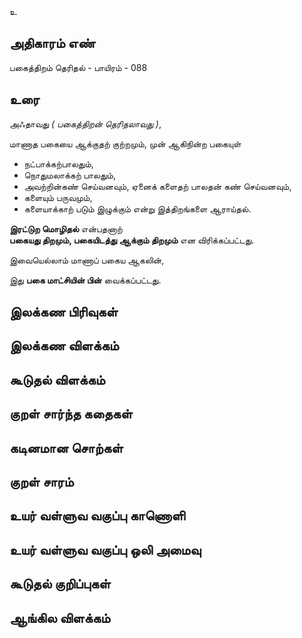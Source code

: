 உ


## அதிகாரம் எண்

பகைத்திறம் தெரிதல் - 	பாயிரம் - 088 
## உரை

அஃதாவது _( பகைத்திறன் தெரிதலாவது )_,  

மாணாத பகையை ஆக்குதற் குற்றமும், முன் ஆகிநின்ற பகையுள்  
* நட்பாக்கற்பாலதும்,  
* நொதுமலாக்கற் பாலதும்,  
* அவற்றின்கண் செய்வனவும், ஏனைக் களைதற் பாலதன் கண் செய்வனவும்,  
* களையும் பருவமும்,  
* களையாக்காற் படும் இழுக்கும் என்று இத்திறங்களை ஆராய்தல். 

**இரட்டுற மொழிதல்** என்பதனாற்  
**பகையது திறமும், பகையிடத்து ஆக்கும் திறமும்** என விரிக்கப்பட்டது.  

இவையெல்லாம் மாணாப் பகைய ஆகலின்,  

இது **பகை மாட்சியின் பின்** வைக்கப்பட்டது.
## இலக்கண பிரிவுகள் 


## இலக்கண விளக்கம்


## கூடுதல் விளக்கம்


## குறள் சார்ந்த கதைகள் 


## கடினமான சொற்கள்


## குறள் சாரம் 


## உயர் வள்ளுவ வகுப்பு காணொளி


## உயர் வள்ளுவ வகுப்பு ஒலி அமைவு 


## கூடுதல் குறிப்புகள்


## ஆங்கில விளக்கம்

